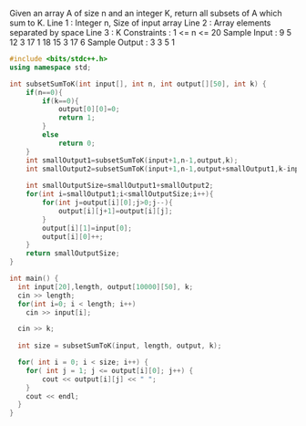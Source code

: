 Given an array A of size n and an integer K, return all subsets of A which sum to K.
Line 1 : Integer n, Size of input array
Line 2 : Array elements separated by space
Line 3 : K 
Constraints :
1 <= n <= 20
Sample Input :
9 
5 12 3 17 1 18 15 3 17 
6
Sample Output :
3 3
5 1

```cpp
#include <bits/stdc++.h>
using namespace std;

int subsetSumToK(int input[], int n, int output[][50], int k) {
    if(n==0){
        if(k==0){
            output[0][0]=0;
            return 1;
        }
        else
            return 0;
    }
    int smallOutput1=subsetSumToK(input+1,n-1,output,k);	
    int smallOutput2=subsetSumToK(input+1,n-1,output+smallOutput1,k-input[0]);
    
    int smallOutputSize=smallOutput1+smallOutput2;
    for(int i=smallOutput1;i<smallOutputSize;i++){
        for(int j=output[i][0];j>0;j--){
            output[i][j+1]=output[i][j];
        }
        output[i][1]=input[0];
        output[i][0]++;
    }
    return smallOutputSize;
}

int main() {
  int input[20],length, output[10000][50], k;
  cin >> length;
  for(int i=0; i < length; i++)
    cin >> input[i];

  cin >> k;
  
  int size = subsetSumToK(input, length, output, k);

  for( int i = 0; i < size; i++) { 
	for( int j = 1; j <= output[i][0]; j++) { 
		cout << output[i][j] << " ";
    }
    cout << endl;
  }
}
```
